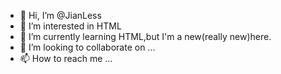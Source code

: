 - 👋 Hi, I’m @JianLess
- 👀 I’m interested in HTML
- 🌱 I’m currently learning HTML,but I'm a new(really new)here.
- 💞️ I’m looking to collaborate on ...
- 📫 How to reach me ...

<!---
JianLess/JianLess is a ✨ special ✨ repository because its `README.md` (this file) appears on your GitHub profile.
You can click the Preview link to take a look at your changes.
--->
